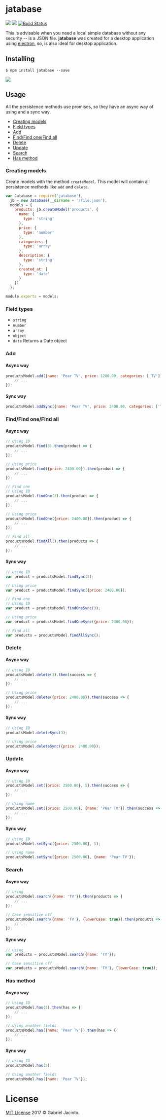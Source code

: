jatabase
=========
![](https://img.shields.io/badge/status-development-red.svg) ![](https://img.shields.io/npm/v/jatabase.svg) [![Build Status](https://travis-ci.org/gabrieljmj/jatabase.svg?branch=dev)](https://travis-ci.org/gabrieljmj/jatabase)

This is advisable when you need a local simple database without any security -- is a JSON file. **jatabase** was created for a desktop application using [electron](http://electron.atom.io/), so, is also ideal for desktop application.

## Installing
```console
$ npm install jatabase --save
```

![](https://nodei.co/npm/jatabase.png?downloads=true&downloadRank=true&stars=true)

## Usage
All the persistence methods use promises, so they have an async way of using and a sync way.

* [Creating models](#creating-models) 
* [Field types](#field-types)
* [Add](#add)
* [Find/Find one/Find all](#findfind-onefind-all)
* [Delete](#delete)
* [Update](#update)
* [Search](#search)
* [Has method](#has-method)

### Creating models
Create models with the method ```createModel```. This model will contain all persistence methods like ```add``` and ```delete```.
```js
var Jatabase = require('jatabase'),
  jb = new Jatabase(__dirname + '/file.json'),
  models = {
    products: jb.createModel('products', {
      name: {
        type: 'string'
      },
      price: {
        type: 'number'
      },
      categories: {
        type: 'array'
      },
      description: {
        type: 'string'
      },
      created_at: {
        type: 'date'
      }
    })
  };

module.exports = models;
```

### Field types
* ```string```
* ```number```
* ```array```
* ```object```
* ```date``` Returns a Date object

### Add

#### Async way
```js
productsModel.add({name: 'Pear TV', price: 1280.00, categories: ['TV'], decription: 'Just a TV', created_at: new Date()}).then(success => {
    // ...
});
```

#### Sync way
```js
productsModel.addSync({name: 'Pear TV', price: 2400.00, categories: ['TV'], decription: 'Just a TV'});
```

### Find/Find one/Find all

#### Async way
```js
// Using ID
productsModel.find(3).then(product => {
    // ...
});

// Using price
productsModel.find({price: 2400.00}).then(product => {
    // ...
});

// Find one
// Using ID
productsModel.findOne(3).then(product => {
    // ...
});

// Using price
productsModel.findOne({price: 2400.00}).then(product => {
    // ...
});

// Find all
productsModel.findAll().then(products => {
    // ...
});
```

#### Sync way
```js
// Using ID
var product = productsModel.findSync(3);

// Using price
var product = productsModel.findSync({price: 2400.00});

// Find one
// Using ID
var product = productsModel.findOneSync(3);

// Using price
var product = productsModel.findOneSync({price: 2400.00});

// Find all
var products = productsModel.findAllSync();
```

### Delete

#### Async way
```js
// Using ID
productsModel.delete(3).then(success => {
    // ...
});

// Using price
productsModel.delete({price: 2400.00}).then(success => {
    // ...
});
```

#### Sync way
```js
// Using ID
productsModel.deleteSync(3);

// Using price
productsModel.deleteSync({price: 2400.00});
```

### Update

#### Async way
```js
// Using ID
productsModel.set({price: 2500.00}, 5).then(success => {
    // ...
});

// Using name
productsModel.set({price: 2500.00}, {name: 'Pear TV'}).then(success => {
    // ...
});
```

#### Sync way
```js
// Using ID
productsModel.setSync({price: 2500.00}, 5);

// Using name
productsModel.setSync({price: 2500.00}, {name: 'Pear TV'});
```

### Search

#### Async way
```js
// Using 
productsModel.search({name: 'TV'}).then(products => {
    // ...
});

// Case sensitive off
productsModel.search({name: 'TV'}, {lowerCase: true}).then(products => {
    // ...
});
```

#### Sync way
```js
// Using 
var products = productsModel.search({name: 'TV'});

// Case sensitive off
var products = productsModel.search({name: 'TV'}, {lowerCase: true});
```

### Has method

#### Async way
```js
// Using ID
productsModel.has(5).then(has => {
    // ...
});

// Using another fields
productsModel.has({name: 'Pear TV'}).then(has => {
    // ...
});
```

#### Sync way
```js
// Using ID
productsModel.has(5);

// Using another fields
productsModel.has({name: 'Pear TV'});
```

# License
[MIT License](https://github.com/gabrieljmj/jatabase/blob/dev/LICENSE.md) 2017 © Gabriel Jacinto.